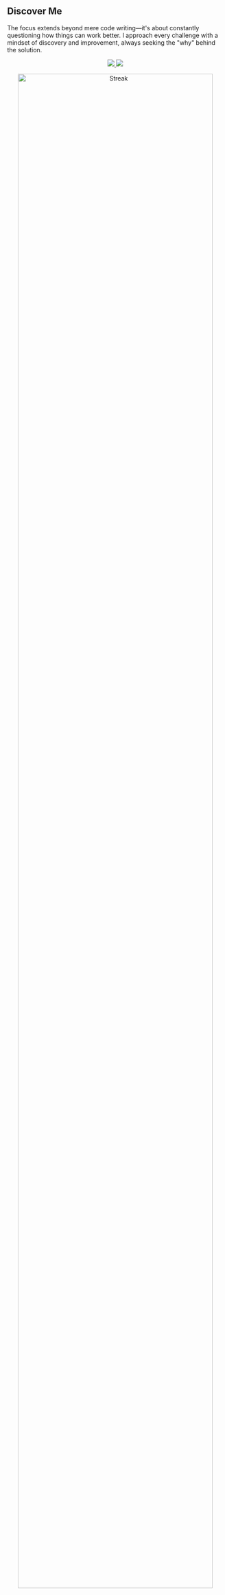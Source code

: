 ## Discover Me
The focus extends beyond mere code writing—it's about constantly questioning how things can work better. I approach every challenge with a mindset of discovery and improvement, always seeking the "why" behind the solution.

<p align="center">
<a href="https://github.com/ahmedjidar">
 <picture>
 <source
 srcset="https://github-readme-stats.vercel.app/api?username=ahmedjidar&show_icons=true&theme=github_light&hide_border=true&bg_color=00000000"
 media="(prefers-color-scheme: light)"
 />
 <img src="https://github-readme-stats.vercel.app/api?username=ahmedjidar&show_icons=true&theme=github_dark&hide_border=true&bg_color=00000000">
 </picture>
</a>
<a href="https://github.com/ahmedjidar">
 <picture>
 <source
 srcset="https://github-readme-stats.vercel.app/api/top-langs?username=ahmedjidar&show_icons=true&theme=github_dark&hide_border=true&bg_color=00000000&layout=compact&langs_count=8&hide=yacc&card_width=340px"
 media="(prefers-color-scheme: light)"
 />
 <img src="https://github-readme-stats.vercel.app/api/top-langs?username=ahmedjidar&show_icons=true&theme=github_dark&hide_border=true&bg_color=00000000&layout=compact&langs_count=8&hide=yacc,java&card_width=340px">
 </picture>
</a>

<p align="center">
 <img src="https://github-readme-streak-stats.herokuapp.com/?user=ahmedjidar&show_icons=true&theme=github_dark&hide_border=true" alt="Streak" style="width: 95%;" />
</p>
